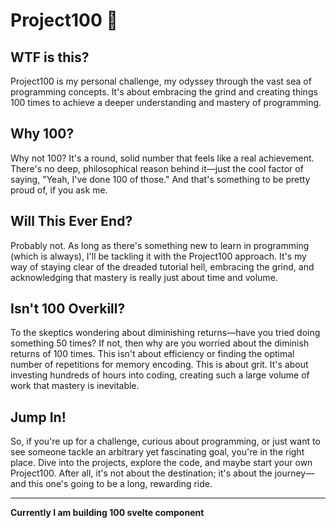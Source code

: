 # Project100 🚀

## WTF is this?
Project100 is my personal challenge, my odyssey through the vast sea of programming concepts. It's about embracing the grind and creating things 100 times to achieve a deeper understanding and mastery of programming.

## Why 100?
Why not 100? It's a round, solid number that feels like a real achievement. There's no deep, philosophical reason behind it—just the cool factor of saying, "Yeah, I've done 100 of those." And that's something to be pretty proud of, if you ask me.

## Will This Ever End?
Probably not. As long as there's something new to learn in programming (which is always), I'll be tackling it with the Project100 approach. It's my way of staying clear of the dreaded tutorial hell, embracing the grind, and acknowledging that mastery is really just about time and volume.

## Isn't 100 Overkill?
To the skeptics wondering about diminishing returns—have you tried doing something 50 times? If not, then why are you worried about the diminish returns of 100 times. This isn't about efficiency or finding the optimal number of repetitions for memory encoding. This is about grit. It's about investing hundreds of hours into coding, creating such a large volume of work that mastery is inevitable.

## Jump In!
So, if you're up for a challenge, curious about programming, or just want to see someone tackle an arbitrary yet fascinating goal, you're in the right place. Dive into the projects, explore the code, and maybe start your own Project100. After all, it's not about the destination; it's about the journey—and this one's going to be a long, rewarding ride.

---

**Currently I am building 100 svelte component**


